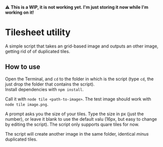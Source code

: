 ⚠️ **This is a WIP, it is not working yet. I'm just storing it now while I'm working on it!**      

# Tilesheet utility

A simple script that takes an grid-based image and outputs an other image, getting rid of of duplicated tiles.  

## How to use    

Open the Terminal, and `cd` to the folder in which is the script (type `cd`, the just drop the folder that contains the script).  
Install dependencies with `npm install`.  

Call it with `node tile <path-to-image>`. The test image should work with `node tile image.png`.  

A prompt asks you the size of your tiles. Type the size in px (just the number), or leave it blank to use the default valu (16px, but easy to change by editing the script). The script only supports quare tiles for now.  

The script will create another image in the same folder, identical *minus* duplicated tiles.
